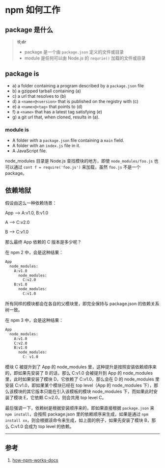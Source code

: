 # npm 如何工作

## package 是什么

> **tl;dr**
> * package 是一个由 `package.json` 定义的文件或目录
> * module 是任何可以由 Node.js 的 `requrie()` 加载的文件或目录

## package is

* a) a folder containing a program described by a `package.json` file
* b) a gzipped tarball containing (a)
* c) a url that resolves to (b)
* d) a `<name>@<version>` that is published on the registry with (c)
* e) a `<name>@<tag>` that points to (d)
* f) a `<name>` that has a latest tag satisfying (e)
* g) a git url that, when cloned, results in (a).

### module is

* A folder with a `package.json` file containing a `main` field.
* A folder with an `index.js` file in it.
* A JavaScript file.

node_modules 目录是 Node.js 查找模块的地方，即使 `node_modules/foo.js` 也可以通过 `cont f = require('foo.js')` 来加载，虽然 `foo.js` 不是一个 package。


## 依赖地狱

假设由这么一种依赖场景：

App --> A:v1.0, B:v1.0

A   --> C:v2.0

B   --> C:v1.0


那么最终 App 依赖的 C 版本是多少呢？


在 npm 2 中，会是这种结果：

```bash
App
  node_modules:
    A:v1.0
      node_modules:
        C:v2.0
    B:v1.0
      node_modules:
        C:v1.0
```

所有同样的模块都会在各自的父模块里，即完全保持与 package.json 的依赖关系树一致。

在 npm 3 中，会是这种结果：

```bash
App
  node_modules:
    A:v1.0
    C:v2.0
    B:v1.0
      node_modules:
        C: v1.0
```

模块 C 被提升到了 App 的 node_modules 里，这种提升是按照安装依赖顺序来的，即如果先安装了 B 的话，那么 C:v1.0 会被提升到 App 的 node_modules 里，此时如果安装了模块 D，它依赖了 C:v1.0，那么会在 D 的 node_modules 里安装 C:v1.0，即如果某个模块已经在 top level（App 的 node_modules 下），那么该模块的其它版本只能在引入该模板的模块 node_modules 下，而如果此时安装了模块 E，它依赖 C:v2.0，则会共用 top level C。

最后强调一下，依赖树是根据安装顺序来的，即如果直接根据 `package.json` 来 `npm install`，会按照 package.json 里的依赖顺序来生成，如果是通过 `npm install xx`，则会根据该命令来生成，如上面的例子，如果先安装了模块 B，那么 C:v1.0 会成为 top level 的依赖。

----

## 参考

1. [how-npm-works-docs](https://npm.github.io/how-npm-works-docs)
